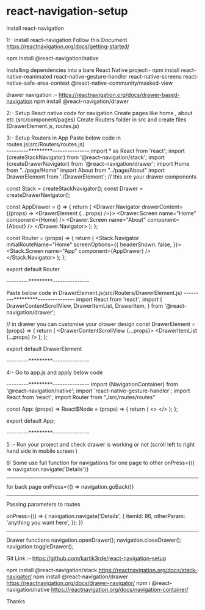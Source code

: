 # react-navigation-setup
install react-navigation 

1:-     install react-navigation
Follow this Document 
https://reactnavigation.org/docs/getting-started/

npm install @react-navigation/native

Installing dependencies into a bare React Native project:-
npm install react-native-reanimated react-native-gesture-handler react-native-screens react-native-safe-area-context @react-native-community/masked-view

drawer navigation :- 
https://reactnavigation.org/docs/drawer-based-navigation
 npm install @react-navigation/drawer

2:-        Setup React native code for navigation
 Create pages like home , about etc (src/component/pages)
 Create Routers folder in src and create files (DrawerElement.js, routes.js)

3:-   Setup Routers in App
   Paste below code in routes.js(src/Routers/routes.js)    
    ---------*********---------------
import * as React from 'react';
import {createStackNavigator} from '@react-navigation/stack';
import {createDrawerNavigator} from '@react-navigation/drawer';
import Home from "../page/Home"
import About from "../page/About"
import DrawerElement from './DrawerElement';  // this are your drawer components

const Stack = createStackNavigator();
const Drawer = createDrawerNavigator();

const AppDrawer = () => {
  return (
    <Drawer.Navigator drawerContent={(props) => <DrawerElement {...props} />}>
      <Drawer.Screen name="Home" component={Home} />
      <Drawer.Screen name="About" component={About} />
    </Drawer.Navigator>
  );
};

const Router = (props) => {
  return (
    <Stack.Navigator
      initialRouteName="Home"
      screenOptions={{
        headerShown: false,
      }}>
      <Stack.Screen name="App" component={AppDrawer} />
    </Stack.Navigator>
  );
};


export default Router

---------*********---------------





 Paste below code in DrawerElement.js(src/Routers/DrawerElement.js) 
---------*********---------------
     import React from 'react';
import {
  DrawerContentScrollView,
  DrawerItemList,
  DrawerItem,
} from '@react-navigation/drawer';

// in drawer you can customise your drower design
const DrawerElement = (props) => {
  return (
    <DrawerContentScrollView {...props}>
      <DrawerItemList {...props} />
     </DrawerContentScrollView>
  );
};

export default DrawerElement


---------*********---------------











4:- Go to app.js and apply below code
  
---------*********---------------
import {NavigationContainer} from '@react-navigation/native'; 
import 'react-native-gesture-handler';
import React from 'react';
import Router from "./src/routes/routes"


const App: (props) => React$Node = (props) => {
  return (
    <>
    <NavigationContainer initialState={props.initialNavigationState}>
      <Router />
    </NavigationContainer>
    </>
  );
};



export default App;

---------*********---------------


5 :- Run  your project and check drawer is working or not 
     (scroll left to right hand side in mobile screen )




6: Some use full function for navigations
for one page to other
onPress={() => navigation.navigate('Details')}
*************************
for back page
 onPress={() => navigation.goBack()}
*************************
Passing parameters to routes

onPress={() => {
           navigation.navigate('Details', {
            itemId: 86,
            otherParam: 'anything you want here',
          });
        }}
************************* 
 Drawer functions
 navigation.openDrawer();
 navigation.closeDrawer();
 navigation.toggleDrawer();


Git Link :- https://github.com/kartik3rde/react-navigation-setup

npm install @react-navigation/stack
https://reactnavigation.org/docs/stack-navigator/
npm install @react-navigation/drawer
https://reactnavigation.org/docs/drawer-navigator/
npm i @react-navigation/native
https://reactnavigation.org/docs/navigation-container/


Thanks 



